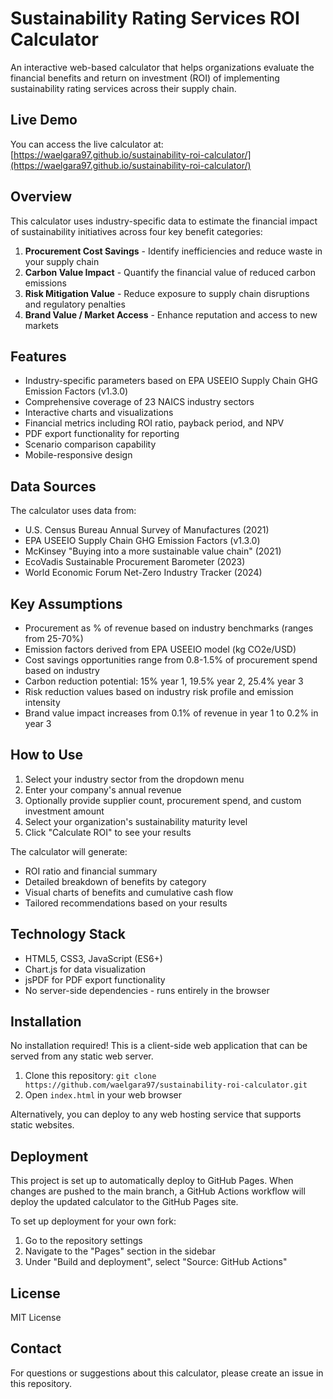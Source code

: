 # Sustainability Rating Services ROI Calculator

An interactive web-based calculator that helps organizations evaluate the financial benefits and return on investment (ROI) of implementing sustainability rating services across their supply chain.

## Live Demo

You can access the live calculator at: [https://waelgara97.github.io/sustainability-roi-calculator/](https://waelgara97.github.io/sustainability-roi-calculator/)

## Overview

This calculator uses industry-specific data to estimate the financial impact of sustainability initiatives across four key benefit categories:

1. **Procurement Cost Savings** - Identify inefficiencies and reduce waste in your supply chain
2. **Carbon Value Impact** - Quantify the financial value of reduced carbon emissions
3. **Risk Mitigation Value** - Reduce exposure to supply chain disruptions and regulatory penalties
4. **Brand Value / Market Access** - Enhance reputation and access to new markets

## Features

- Industry-specific parameters based on EPA USEEIO Supply Chain GHG Emission Factors (v1.3.0)
- Comprehensive coverage of 23 NAICS industry sectors
- Interactive charts and visualizations
- Financial metrics including ROI ratio, payback period, and NPV
- PDF export functionality for reporting
- Scenario comparison capability
- Mobile-responsive design

## Data Sources

The calculator uses data from:

- U.S. Census Bureau Annual Survey of Manufactures (2021)
- EPA USEEIO Supply Chain GHG Emission Factors (v1.3.0)
- McKinsey "Buying into a more sustainable value chain" (2021)
- EcoVadis Sustainable Procurement Barometer (2023)
- World Economic Forum Net-Zero Industry Tracker (2024)

## Key Assumptions

- Procurement as % of revenue based on industry benchmarks (ranges from 25-70%)
- Emission factors derived from EPA USEEIO model (kg CO2e/USD)
- Cost savings opportunities range from 0.8-1.5% of procurement spend based on industry
- Carbon reduction potential: 15% year 1, 19.5% year 2, 25.4% year 3
- Risk reduction values based on industry risk profile and emission intensity
- Brand value impact increases from 0.1% of revenue in year 1 to 0.2% in year 3

## How to Use

1. Select your industry sector from the dropdown menu
2. Enter your company's annual revenue
3. Optionally provide supplier count, procurement spend, and custom investment amount
4. Select your organization's sustainability maturity level
5. Click "Calculate ROI" to see your results

The calculator will generate:
- ROI ratio and financial summary
- Detailed breakdown of benefits by category
- Visual charts of benefits and cumulative cash flow
- Tailored recommendations based on your results

## Technology Stack

- HTML5, CSS3, JavaScript (ES6+)
- Chart.js for data visualization
- jsPDF for PDF export functionality
- No server-side dependencies - runs entirely in the browser

## Installation

No installation required! This is a client-side web application that can be served from any static web server.

1. Clone this repository: `git clone https://github.com/waelgara97/sustainability-roi-calculator.git`
2. Open `index.html` in your web browser

Alternatively, you can deploy to any web hosting service that supports static websites.

## Deployment

This project is set up to automatically deploy to GitHub Pages. When changes are pushed to the main branch, a GitHub Actions workflow will deploy the updated calculator to the GitHub Pages site.

To set up deployment for your own fork:
1. Go to the repository settings
2. Navigate to the "Pages" section in the sidebar
3. Under "Build and deployment", select "Source: GitHub Actions"

## License

MIT License

## Contact

For questions or suggestions about this calculator, please create an issue in this repository.
